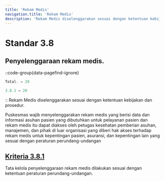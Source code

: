 ```yaml
---
title: 'Rekam Medis'
navigation.title: 'Rekam Medis'
description: 'Rekam Medis diselenggarakan sesuai dengan ketentuan kebijakan dan prosedur. Puskesmas wajib menyelenggarakan rekam medis yang berisi data dan informasi asuhan pasien yang dibutuhkan untuk pelayanan pasien dan rekam medis itu dapat diakses oleh petugas kesehatan pemberian asuhan, manajemen, dan pihak di luar organisasi yang diberi hak akses terhadap rekam medis untuk kepentingan pasien, asuransi, dan kepentingan lain yang sesuai dengan peraturan perundang-undangan '
---
```


# Standar 3.8
## Penyelenggaraan rekam medis. 
::code-group{data-pagefind-ignore}
```js [Nilai]
Total. = 20
```
```js [Kriteria]
3.8.1 = 20
```
::
Rekam Medis diselenggarakan sesuai dengan ketentuan kebijakan dan prosedur. 

Puskesmas wajib menyelenggarakan rekam medis yang berisi data dan informasi asuhan pasien yang dibutuhkan untuk pelayanan pasien dan rekam medis itu dapat diakses oleh petugas kesehatan pemberian asuhan, manajemen, dan pihak di luar organisasi yang diberi hak akses terhadap rekam medis untuk kepentingan pasien, asuransi, dan kepentingan lain yang sesuai dengan peraturan perundang-undangan 

## [Kriteria 3.8.1](/docs/akred/pkm/3/8/1) 
Tata kelola penyelenggaraan rekam medis dilakukan sesuai dengan ketentuan peraturan perundang-undangan. 
